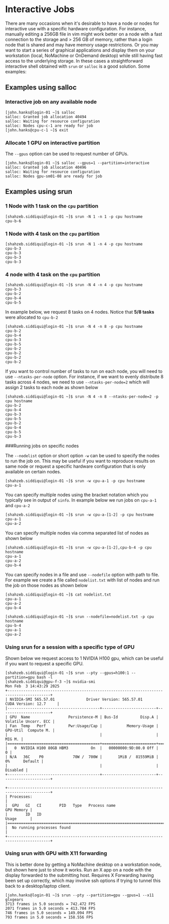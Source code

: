 # Interactive Jobs

There are many occasions when it's desirable to have a node or nodes for interactive use
with a specific hardware configuration. For instance, manually editing a 256GB
file in vim might work better on a node with a fast connection to the storage
and > 256 GB of memory, rather than a login node that is shared and may have
memory usage restrictions. Or you may want to start a series of
graphical applications and display them on your workstation (local, NoMachine or OnDemand desktop) while still
having fast access to the underlying storage. In these cases a straightforward
interactive shell obtained with `srun` or `salloc` is a good solution. Some examples:

## Examples using salloc

### Interactive job on any available node

```console
[john.hanks@login-01 ~]$ salloc
salloc: Granted job allocation 40494
salloc: Waiting for resource configuration
salloc: Nodes cpu-c-1 are ready for job
[john.hanks@cpu-c-1 ~]$ exit
```

### Allocate 1 GPU on interactive partition

The `--gpus` option can be used to request number of GPUs.

```console
[john.hanks@login-01 ~]$ salloc --gpus=1 --partition=interactive
salloc: Granted job allocation 40496
salloc: Waiting for resource configuration
salloc: Nodes gpu-sm01-08 are ready for job
```

## Examples using srun

### 1 Node with 1 task on the `cpu` partition

```console
[shahzeb.siddiqui@login-01 ~]$ srun -N 1 -n 1 -p cpu hostname
cpu-b-6
```

### 1 Node with 4 task on the `cpu` partition
```
[shahzeb.siddiqui@login-01 ~]$ srun -N 1 -n 4 -p cpu hostname
cpu-b-3
cpu-b-3
cpu-b-3
cpu-b-3
```

### 4 node with 4 task on the `cpu` partition

```console
[shahzeb.siddiqui@login-01 ~]$ srun -N 4 -n 4 -p cpu hostname
cpu-b-3
cpu-b-2
cpu-b-4
cpu-b-5
```

In example below, we request 8 tasks on 4 nodes. Notice that **5/8 tasks** were allocated to `cpu-b-2`

```console
[shahzeb.siddiqui@login-01 ~]$ srun -N 4 -n 8 -p cpu hostname
cpu-b-2
cpu-b-4
cpu-b-3
cpu-b-5
cpu-b-2
cpu-b-2
cpu-b-2
cpu-b-2
```

If you want to control number of tasks to run on each node, you will need to use `--ntasks-per-node` option. For instance, if we
want to evenly distribute 8 tasks across 4 nodes, we need to use `--ntasks-per-node=2` which will assign 2 tasks to each node as shown
below

```console
[shahzeb.siddiqui@login-01 ~]$ srun -N 4 -n 8 --ntasks-per-node=2 -p cpu hostname
cpu-b-2
cpu-b-4
cpu-b-3
cpu-b-5
cpu-b-2
cpu-b-4
cpu-b-5
cpu-b-3
```

###Running jobs on specific nodes

The `--nodelist` option or short option `-w` can be used to specify the nodes to run the job on. This may be useful if you want
to reproduce results on same node or request a specific hardware configuration that is only available on certain nodes.

```console
[shahzeb.siddiqui@login-01 ~]$ srun -w cpu-a-1 -p cpu hostname
cpu-a-1
```

You can specify multiple nodes using the bracket notation which you typically see in output of `sinfo`. In example below
we run jobs on `cpu-a-1` and `cpu-a-2`

```console
[shahzeb.siddiqui@login-01 ~]$ srun -w cpu-a-[1-2] -p cpu hostname
cpu-a-1
cpu-a-2
```

You can specify multiple nodes via comma separated list of nodes as shown below

```console
[shahzeb.siddiqui@login-01 ~]$ srun -w cpu-a-[1-2],cpu-b-4 -p cpu hostname
cpu-a-1
cpu-a-2
cpu-b-4
```

You can specify nodes in a file and use `--nodefile` option with path to file. For example we create a file called `nodelist.txt` 
with list of nodes and run the job on those nodes as shown below

```console
[shahzeb.siddiqui@login-01 ~]$ cat nodelist.txt
cpu-a-1
cpu-a-2
cpu-b-4

[shahzeb.siddiqui@login-01 ~]$ srun --nodefile=nodelist.txt -p cpu hostname
cpu-b-4
cpu-a-1
cpu-a-2
```

### Using srun for a session with a specific type of GPU

Shown below we request access to 1 NVIDIA H100 gpu, which can be useful if you want to request a specific GPU. 

```console
[shahzeb.siddiqui@login-01 ~]$ srun --pty --gpus=h100:1 --partition=gpu bash -l
[shahzeb.siddiqui@gpu-f-3 ~]$ nvidia-smi
Mon Feb  3 14:43:29 2025
+-----------------------------------------------------------------------------------------+
| NVIDIA-SMI 565.57.01              Driver Version: 565.57.01      CUDA Version: 12.7     |
|-----------------------------------------+------------------------+----------------------+
| GPU  Name                 Persistence-M | Bus-Id          Disp.A | Volatile Uncorr. ECC |
| Fan  Temp   Perf          Pwr:Usage/Cap |           Memory-Usage | GPU-Util  Compute M. |
|                                         |                        |               MIG M. |
|=========================================+========================+======================|
|   0  NVIDIA H100 80GB HBM3          On  |   00000000:9D:00.0 Off |                    0 |
| N/A   36C    P0             70W /  700W |       1MiB /  81559MiB |      0%      Default |
|                                         |                        |             Disabled |
+-----------------------------------------+------------------------+----------------------+

+-----------------------------------------------------------------------------------------+
| Processes:                                                                              |
|  GPU   GI   CI        PID   Type   Process name                              GPU Memory |
|        ID   ID                                                               Usage      |
|=========================================================================================|
|  No running processes found                                                             |
+-----------------------------------------------------------------------------------------+
```

###  Using srun with GPU with X11 forwarding

This is better done by getting a NoMachine desktop on a workstation node, but
shown here just to show it works. Run an X app on a node with the display
forwarded to the submitting host. Requires X Forwarding having been set up
correctly, which may involve ssh options if trying to tunnel this back to a
desktop/laptop client.


```console
[john.hanks@login-01 ~]$ srun --pty --partition=gpu --gpus=1 --x11 glxgears
3713 frames in 5.0 seconds = 742.472 FPS
2071 frames in 5.0 seconds = 413.784 FPS
746 frames in 5.0 seconds = 149.094 FPS
793 frames in 5.0 seconds = 158.556 FPS
```

